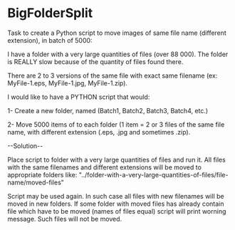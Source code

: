 # BigFolderSplit
Task to create a Python script to move images of same file name (different extension), in batch of 5000:

I have a folder with a very large quantities of files (over 88 000). The folder is REALLY slow because of the quantity of files found there.

There are 2 to 3 versions of the same file with exact same filename (ex: MyFile-1.eps, MyFile-1.jpg, MyFile-1.zip). 

I would like to have a PYTHON script that would:

1- Create a new folder, named (Batch1, Batch2, Batch3, Batch4, etc.)

2- Move 5000 items of to each folder (1 item = 2 or 3 files of the same file name, with different extension (.eps, .jpg and sometimes .zip).

--Solution--

Place script to folder with a very large quantities of files and run it.
All files with the same filenames and different extensions will be moved to appropriate folders like: 
"../folder-with-a-very-large-quantities-of-files/file-name/moved-files"

Script may be used again. In such case all files with new filenames will be moved in new folders.
If some folder with moved files has already contain file which have to be moved (names of files equal) script will print worning message. Such files will not be moved.

